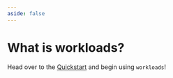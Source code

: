 ```yaml
---
aside: false
---
```

<!-- markdownlint-disable MD033 -->

# What is workloads?

Head over to the [Quickstart](./getting-started.md) and begin using `workloads`!
